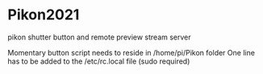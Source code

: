 # Pikon2021
pikon shutter button and remote preview stream server 

Momentary button script needs to reside in /home/pi/Pikon folder
One line has to be added to the /etc/rc.local file (sudo required)
